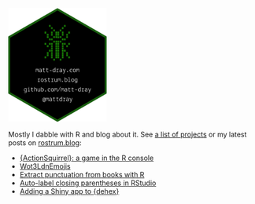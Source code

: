 <img src="https://raw.githubusercontent.com/matt-dray/stickers/master/output/business_hex.png" width=200>

Mostly I dabble with R and blog about it. See [a list of projects](https://github.com/matt-dray/projects/blob/main/README.md) or my latest posts on [rostrum.blog](https://www.rostrum.blog/):

<!-- BLOG-POST-LIST:START -->
- [{ActionSquirrel}: a game in the R console](https://www.rostrum.blog/2021/10/03/squirrel/)
- [Wot3LdnEmojis](https://www.rostrum.blog/2021/09/14/wot3ldnemojis/)
- [Extract punctuation from books with R](https://www.rostrum.blog/2021/09/12/extract-punct/)
- [Auto-label closing parentheses in RStudio](https://www.rostrum.blog/2021/08/31/add-biscuits/)
- [Adding a Shiny app to {dehex}](https://www.rostrum.blog/2021/08/27/dehex-app/)
<!-- BLOG-POST-LIST:END -->

